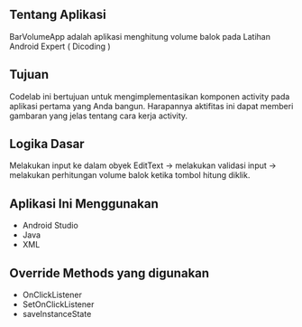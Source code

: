 Tentang Aplikasi
--------------
BarVolumeApp adalah aplikasi menghitung volume balok pada Latihan Android Expert ( Dicoding )

Tujuan
----------
Codelab ini bertujuan untuk mengimplementasikan komponen activity pada aplikasi pertama yang Anda bangun. Harapannya aktifitas ini dapat memberi gambaran yang jelas tentang cara kerja activity.

Logika Dasar
---------
Melakukan input ke dalam obyek EditText → melakukan validasi input → melakukan perhitungan volume balok ketika tombol hitung diklik.

Aplikasi Ini Menggunakan
-----------
- Android Studio
- Java
- XML

Override Methods yang digunakan
-----------
- OnClickListener
- SetOnClickListener
- saveInstanceState 
